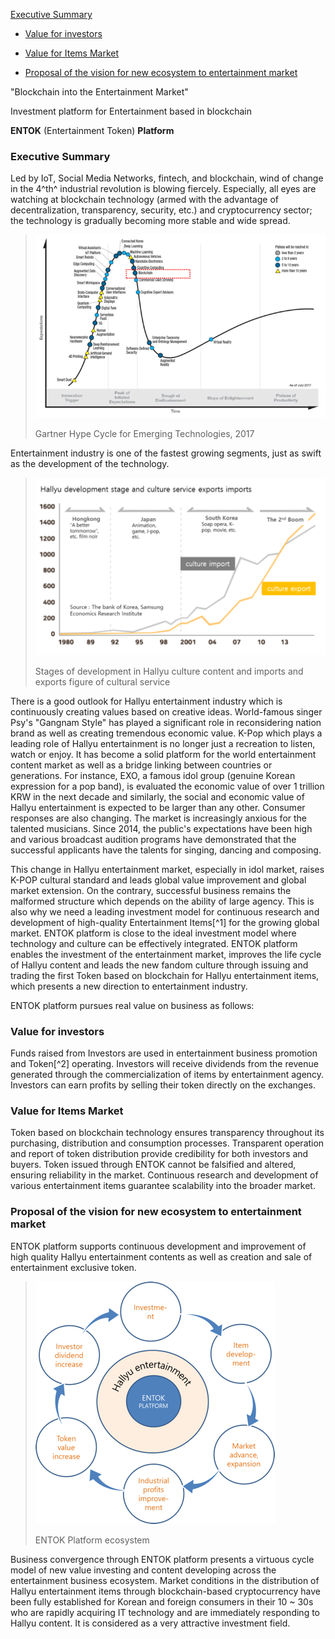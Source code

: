 [Executive Summary](#executive-summary)

-	[Value for investors](#value-for-investors)

-	[Value for Items Market](#value-for-items-market)

-	[Proposal of the vision for new ecosystem to entertainment market](#proposal-of-the-vision-for-new-ecosystem-to-entertainment-market)

"Blockchain into the Entertainment Market"

Investment platform for Entertainment based in blockchain

**ENTOK** (Entertainment Token) **Platform**

### **Executive Summary**

Led by IoT, Social Media Networks, fintech, and blockchain, wind of change in the 4^th^ industrial revolution is blowing fiercely. Especially, all eyes are watching at blockchain technology (armed with the advantage of decentralization, transparency, security, etc.) and cryptocurrency sector; the technology is gradually becoming more stable and wide spread.

> ![](media/image2.png)
>
> Gartner Hype Cycle for Emerging Technologies, 2017

Entertainment industry is one of the fastest growing segments, just as swift as the development of the technology.

> ![](media/image3.png)
>
> Stages of development in Hallyu culture content and imports and exports figure of cultural service

There is a good outlook for Hallyu entertainment industry which is continuously creating values based on creative ideas. World-famous singer Psy\'s \"Gangnam Style\" has played a significant role in reconsidering nation brand as well as creating tremendous economic value. K-Pop which plays a leading role of Hallyu entertainment is no longer just a recreation to listen, watch or enjoy. It has become a solid platform for the world entertainment content market as well as a bridge linking between countries or generations. For instance, EXO, a famous idol group (genuine Korean expression for a pop band), is evaluated the economic value of over 1 trillion KRW in the next decade and similarly, the social and economic value of Hallyu entertainment is expected to be larger than any other. Consumer responses are also changing. The market is increasingly anxious for the talented musicians. Since 2014, the public's expectations have been high and various broadcast audition programs have demonstrated that the successful applicants have the talents for singing, dancing and composing.

This change in Hallyu entertainment market, especially in idol market, raises K-POP cultural standard and leads global value improvement and global market extension. On the contrary, successful business remains the malformed structure which depends on the ability of large agency. This is also why we need a leading investment model for continuous research and development of high-quality Entertainment Items[^1] for the growing global market. ENTOK platform is close to the ideal investment model where technology and culture can be effectively integrated. ENTOK platform enables the investment of the entertainment market, improves the life cycle of Hallyu content and leads the new fandom culture through issuing and trading the first Token based on blockchain for Hallyu entertainment items, which presents a new direction to entertainment industry.

ENTOK platform pursues real value on business as follows:

### Value for investors

Funds raised from Investors are used in entertainment business promotion and Token[^2] operating. Investors will receive dividends from the revenue generated through the commercialization of items by entertainment agency. Investors can earn profits by selling their token directly on the exchanges.

### Value for Items Market

Token based on blockchain technology ensures transparency throughout its purchasing, distribution and consumption processes. Transparent operation and report of token distribution provide credibility for both investors and buyers. Token issued through ENTOK cannot be falsified and altered, ensuring reliability in the market. Continuous research and development of various entertainment items guarantee scalability into the broader market.

### Proposal of the vision for new ecosystem to entertainment market

ENTOK platform supports continuous development and improvement of high quality Hallyu entertainment contents as well as creation and sale of entertainment exclusive token.

> ![](media/image4.png)
>
> ENTOK Platform ecosystem

Business convergence through ENTOK platform presents a virtuous cycle model of new value investing and content developing across the entertainment business ecosystem. Market conditions in the distribution of Hallyu entertainment items through blockchain-based cryptocurrency have been fully established for Korean and foreign consumers in their 10 ~ 30s who are rapidly acquiring IT technology and are immediately responding to Hallyu content. It is considered as a very attractive investment field.
